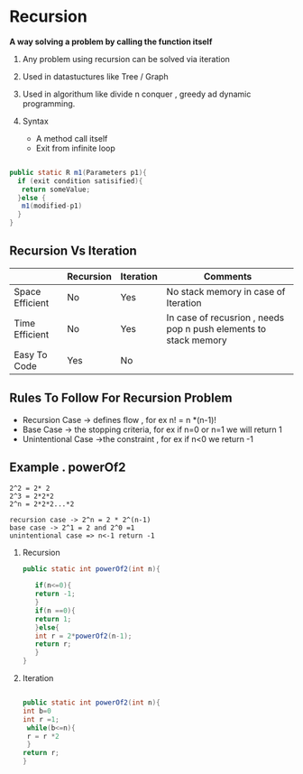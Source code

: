 # Recursion

 **A way solving a problem by calling the function itself**
 
 1. Any problem using recursion can be solved via iteration

 1. Used in datastuctures like Tree / Graph
 1. Used in algorithum like divide n conquer , greedy ad dynamic programming.

 1. Syntax
    - A method call itself
    - Exit from infinite loop
  
  ```java
  
  public static R m1(Parameters p1){
    if (exit condition satisified){
     return someValue;
    }else {
     m1(modified-p1)
    }
  }
  ```
 
 ## Recursion Vs Iteration 
 
|                  | Recursion    | Iteration | Comments
| -----------------| ------------ |-----------|----------
| Space Efficient  | No           |  Yes      | No stack memory in case of Iteration
| Time Efficient   | No           |  Yes      | In case of recusrion , needs pop n push elements to stack memory
| Easy To Code     | Yes          |  No       | 


## Rules To Follow For Recursion Problem
  - Recursion Case -> defines flow , for ex  n! = n *(n-1)!
  - Base Case  -> the stopping criteria, for ex if n=0 or n=1 we will return 1
  - Unintentional Case ->the constraint , for ex if n<0 we return -1

## Example . powerOf2 


   ```
   2^2 = 2* 2
   2^3 = 2*2*2
   2^n = 2*2*2...*2
   
   recursion case -> 2^n = 2 * 2^(n-1)
   base case -> 2^1 = 2 and 2^0 =1
   unintentional case => n<-1 return -1 
   ```
   
1. Recursion
   
   ```java
   public static int powerOf2(int n){
      
      if(n<=0){
      return -1;
      }
      if(n ==0){
      return 1;
      }else{
      int r = 2*powerOf2(n-1);
      return r;
      }
   }
   ```

2. Iteration   
   
   ```java
   
   public static int powerOf2(int n){
   int b=0
   int r =1;
    while(b<=n){
    r = r *2
    }
   return r;
   }
   
   ```


